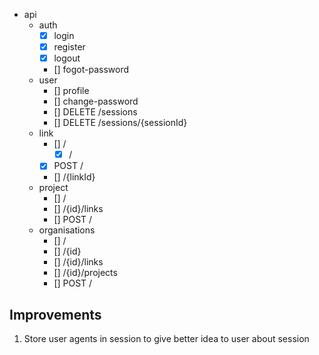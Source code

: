-  api
   -  auth
      -  [x] login
      -  [x] register
      -  [x] logout
      -  [] fogot-password
   -  user
      -  [] profile
      -  [] change-password
      -  [] DELETE /sessions
      -  [] DELETE /sessions/{sessionId}
   -  link
      -  [] /
         -  [x] /
      -  [x] POST /
      -  [] /{linkId}
   -  project
      -  [] /
      -  [] /{id}/links
      -  [] POST /
   -  organisations
      -  [] /
      -  [] /{id}
      -  [] /{id}/links
      -  [] /{id}/projects
      -  [] POST /

## Improvements

1. Store user agents in session to give better idea to user about session
